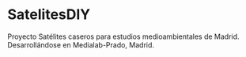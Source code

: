 # SatelitesDIY
Proyecto Satélites caseros para estudios medioambientales de Madrid. Desarrollándose en Medialab-Prado, Madrid.
